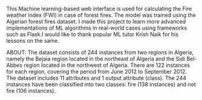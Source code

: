 This Machine learning-based web interface is used for calculating the Fire weather index (FWI) in case of forest fires. The model was trained using the Algerian forest fires dataset. 
I made this project to learn more advanced implementations of ML algorithms in real-world cases using frameworks such as Flask.I would like to thank popular ML tutor Krish Naik for his lessons on the same.

ABOUT:
The dataset consists of 244 instances from two regions in Algeria, namely the Bejaia region located in the northeast of Algeria and the Sidi Bel-Abbes region located in the northwest of Algeria. 
There are 122 instances for each region, covering the period from June 2012 to September 2012. The dataset includes 11 attributes and 1 output attribute (class). 
The 244 instances have been classified into two classes: fire (138 instances) and not fire (106 instances).
